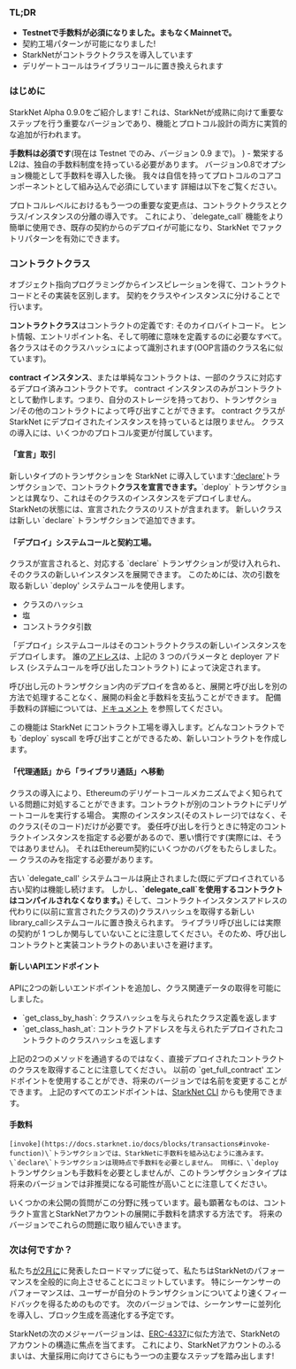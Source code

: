 ### TL;DR

* **Testnetで手数料が必須になりました。まもなくMainnetで。**
* 契約工場パターンが可能になりました!
* StarkNetがコントラクトクラスを導入しています
* デリゲートコールはライブラリコールに置き換えられます

### はじめに

StarkNet Alpha 0.9.0をご紹介します! これは、StarkNetが成熟に向けて重要なステップを行う重要なバージョンであり、機能とプロトコル設計の両方に実質的な追加が行われます。

**手数料は必須です**(現在は Testnet でのみ、バージョン 0.9 まで)。 ) - 繁栄するL2は、独自の手数料制度を持っている必要があります。 バージョン0.8でオプション機能として手数料を導入した後。 我々は自信を持ってプロトコルのコアコンポーネントとして組み込んで必須にしています 詳細は以下をご覧ください。

プロトコルレベルにおけるもう一つの重要な変更点は、コントラクトクラスとクラス/インスタンスの分離の導入です。 これにより、\`delegate_call\` 機能をより簡単に使用でき、既存の契約からのデプロイが可能になり、StarkNet でファクトリパターンを有効にできます。

### コントラクトクラス

オブジェクト指向プログラミングからインスピレーションを得て、コントラクトコードとその実装を区別します。 契約をクラスやインスタンスに分けることで行います。

**コントラクトクラス**はコントラクトの定義です: そのカイロバイトコード。 ヒント情報、エントリポイント名、そして明確に意味を定義するのに必要なすべて。 各クラスはそのクラスハッシュによって識別されます(OOP言語のクラス名に似ています)。

**contract インスタンス**、または単純なコントラクトは、一部のクラスに対応するデプロイ済みコントラクトです。 contract インスタンスのみがコントラクトとして動作します。つまり、自分のストレージを持っており、トランザクション/その他のコントラクトによって呼び出すことができます。 contract クラスが StarkNet にデプロイされたインスタンスを持っているとは限りません。 クラスの導入には、いくつかのプロトコル変更が付属しています。

#### 「宣言」取引

新しいタイプのトランザクションを StarkNet に導入しています:['declare'](https://docs.starknet.io/docs/Blocks/transactions#declare-transaction)トランザクションで、コントラクト**クラスを宣言できます。**\`deploy\` トランザクションとは異なり、これはそのクラスのインスタンスをデプロイしません。 StarkNetの状態には、宣言されたクラスのリストが含まれます。 新しいクラスは新しい \`declare\` トランザクションで追加できます。

#### 「デプロイ」システムコールと契約工場。

クラスが宣言されると、対応する \`declare\` トランザクションが受け入れられ、そのクラスの新しいインスタンスを展開できます。 このためには、次の引数を取る新しい \`deploy\' システムコールを使用します。

* クラスのハッシュ
* 塩
* コンストラクタ引数

「デプロイ」システムコールはそのコントラクトクラスの新しいインスタンスをデプロイします。 誰の[アドレス](https://docs.starknet.io/docs/Contracts/contract-address)は、上記の 3 つのパラメータと deployer アドレス (システムコールを呼び出したコントラクト) によって決定されます。

呼び出し元のトランザクション内のデプロイを含めると、展開と呼び出しを別の方法で処理することなく、展開の料金と手数料を支払うことができます。 配備手数料の詳細については、[ドキュメント](https://docs.starknet.io/docs/Fees/fee-mechanism#deployed-contracts) を参照してください。

この機能は StarkNet にコントラクト工場を導入します。どんなコントラクトでも \`deploy\` syscall を呼び出すことができるため、新しいコントラクトを作成します。

#### 「代理通話」から「ライブラリ通話」へ移動

クラスの導入により、Ethereumのデリゲートコールメカニズムでよく知られている問題に対処することができます。コントラクトが別のコントラクトにデリゲートコールを実行する場合。 実際のインスタンス(そのストレージ)ではなく、そのクラス(そのコード)だけが必要です。 委任呼び出しを行うときに特定のコントラクトインスタンスを指定する必要があるので、悪い慣行です(実際には、そうではありません)。 それはEthereum契約にいくつかのバグをもたらしました。— クラスのみを指定する必要があります。

古い \`delegate_call\' システムコールは廃止されました(既にデプロイされている古い契約は機能し続けます。 しかし、**\`delegate_call\`を使用するコントラクトはコンパイルされなくなります。**) そして、コントラクトインスタンスアドレスの代わりに(以前に宣言されたクラスの)クラスハッシュを取得する新しいlibrary_callシステムコールに置き換えられます。 ライブラリ呼び出しには実際の契約が 1 つしか関与していないことに注意してください。そのため、呼び出しコントラクトと実装コントラクトのあいまいさを避けます。

#### 新しいAPIエンドポイント

APIに2つの新しいエンドポイントを追加し、クラス関連データの取得を可能にしました。

* \`get_class_by_hash\`: クラスハッシュを与えられたクラス定義を返します
* \`get_class_hash_at\`: コントラクトアドレスを与えられたデプロイされたコントラクトのクラスハッシュを返します

上記の2つのメソッドを通過するのではなく、直接デプロイされたコントラクトのクラスを取得することに注意してください。 以前の \`get_full_contract\' エンドポイントを使用することができ、将来のバージョンでは名前を変更することができます。 上記のすべてのエンドポイントは、[StarkNet CLI](https://docs.starknet.io/docs/CLI/commands) からも使用できます。

#### 手数料

``[invoke](https://docs.starknet.io/docs/blocks/transactions#invoke-function)\`トランザクションでは、StarkNetに手数料を組み込むように進みます。 \`declare\`トランザクションは現時点で手数料を必要としません。 同様に、\`deploy`` トランザクションも手数料を必要としませんが、このトランザクションタイプは将来のバージョンでは非推奨になる可能性が高いことに注意してください。

いくつかの未公開の質問がこの分野に残っています。最も顕著なものは、コントラクト宣言とStarkNetアカウントの展開に手数料を請求する方法です。 将来のバージョンでこれらの問題に取り組んでいきます。

### 次は何ですか？

私たち[が2月に](https://medium.com/starkware/starknet-on-to-the-next-challenge-96a39de7717)に発表したロードマップに従って、私たちはStarkNetのパフォーマンスを全般的に向上させることにコミットしています。 特にシーケンサーのパフォーマンスは、ユーザーが自分のトランザクションについてより速くフィードバックを得るためのものです。 次のバージョンでは、シーケンサーに並列化を導入し、ブロック生成を高速化する予定です。

StarkNetの次のメジャーバージョンは、[ERC-4337](https://medium.com/infinitism/erc-4337-account-abstraction-without-ethereum-protocol-changes-d75c9d94dc4a)に似た方法で、StarkNetのアカウントの構造に焦点を当てます。 これにより、StarkNetアカウントのふるまいは、大量採用に向けてさらにもう一つの主要なステップを踏み出します!